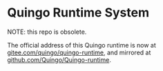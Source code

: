 # Quingo Runtime System

NOTE: this repo is obsolete.

The official address of this Quingo runtime is now at
[gitee.com/quingo/quingo-runtime](https://gitee.com/quingo/quingo-runtime), and mirrored at [github.com/Quingo/Quingo-runtime](https://github.com/Quingo/Quingo-runtime).
